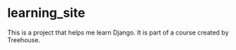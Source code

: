 # learning_site

This is a project that helps me learn Django. It is part of a course created by Treehouse.
